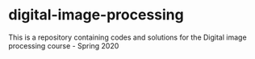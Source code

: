 # digital-image-processing

This is a repository containing codes and solutions for the Digital image processing course - Spring 2020
